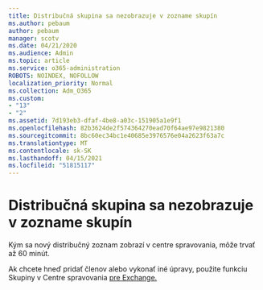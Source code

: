 ```yaml
---
title: Distribučná skupina sa nezobrazuje v zozname skupín
ms.author: pebaum
author: pebaum
manager: scotv
ms.date: 04/21/2020
ms.audience: Admin
ms.topic: article
ms.service: o365-administration
ROBOTS: NOINDEX, NOFOLLOW
localization_priority: Normal
ms.collection: Adm_O365
ms.custom:
- "13"
- "2"
ms.assetid: 7d193eb3-dfaf-4be8-a03c-151905a1e9f1
ms.openlocfilehash: 82b3624de2f574364270ead70f64ae97e9821380
ms.sourcegitcommit: 8bc60ec34bc1e40685e3976576e04a2623f63a7c
ms.translationtype: MT
ms.contentlocale: sk-SK
ms.lasthandoff: 04/15/2021
ms.locfileid: "51815117"
---
```

# <a name="distribution-group-not-showing-in-groups-list"></a>Distribučná skupina sa nezobrazuje v zozname skupín

Kým sa nový distribučný zoznam zobrazí v centre spravovania, môže trvať až 60 minút.
  
Ak chcete hneď pridať členov alebo vykonať iné úpravy, použite funkciu Skupiny v Centre spravovania [pre Exchange.](https://outlook.office365.com/ecp/?rfr=Admin_o365&amp;exsvurl=1)
  